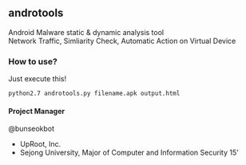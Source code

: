 ## androtools

Android Malware static & dynamic analysis tool<br>
Network Traffic, Simliarity Check, Automatic Action on Virtual Device


### How to use?


Just execute this!
```
python2.7 androtools.py filename.apk output.html
```

#### Project Manager
@bunseokbot
- UpRoot, Inc.
- Sejong University, Major of Computer and Information Security 15'
